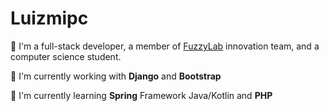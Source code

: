 # Luizmipc
<p style="align: center;">
🌝 I'm a full-stack developer, a member of <a href="https://fuzzylab.tech/">FuzzyLab</a> innovation team, and a computer science student.
</p>
<p style="align: center;">
🐍 I'm currently working with <strong>Django</strong> and <strong>Bootstrap</strong>
</p>
<p style="align: center;">
🌺 I'm currently learning <strong>Spring</strong> Framework Java/Kotlin and <strong>PHP</strong>
</p>